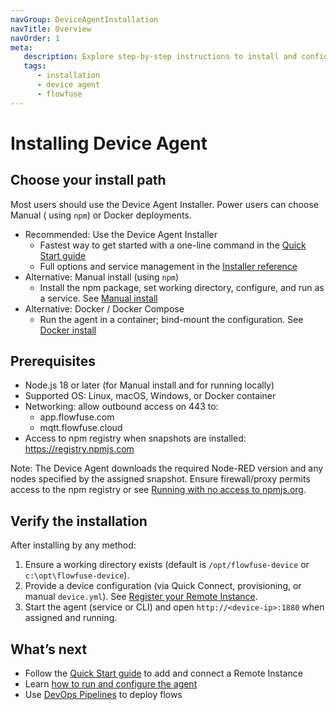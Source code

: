 ```yaml
---
navGroup: DeviceAgentInstallation
navTitle: Overview
navOrder: 1
meta: 
   description: Explore step-by-step instructions to install and configure the FlowFuse Device Agent on various platforms, ensuring seamless connectivity with FlowFuse Cloud and MQTT services.
   tags:
      - installation 
      - device agent
      - flowfuse
---
```


# Installing Device Agent

## Choose your install path

Most users should use the Device Agent Installer. Power users can choose Manual ( using `npm`) or Docker deployments.

- Recommended: Use the Device Agent Installer
  - Fastest way to get started with a one-line command in the [Quick Start guide](../quickstart.md)
  - Full options and service management in the [Installer reference](./device-agent-installer.md)
- Alternative: Manual install (using `npm`)
  - Install the npm package, set working directory, configure, and run as a service. See [Manual install](./manual.md)
- Alternative: Docker / Docker Compose
  - Run the agent in a container; bind-mount the configuration. See [Docker install](./docker.md)

## Prerequisites

- Node.js 18 or later (for Manual install and for running locally)
- Supported OS: Linux, macOS, Windows, or Docker container
- Networking: allow outbound access on 443 to:
  - app.flowfuse.com
  - mqtt.flowfuse.cloud
- Access to npm registry when snapshots are installed: https://registry.npmjs.com

Note: The Device Agent downloads the required Node-RED version and any nodes specified by the assigned snapshot. Ensure firewall/proxy permits access to the npm registry or see [Running with no access to npmjs.org](../running.md#running-with-no-access-to-npmjsorg).

## Verify the installation

After installing by any method:

1. Ensure a working directory exists (default is `/opt/flowfuse-device` or `c:\opt\flowfuse-device`).
2. Provide a device configuration (via Quick Connect, provisioning, or manual `device.yml`). See [Register your Remote Instance](../register.md).
3. Start the agent (service or CLI) and open `http://<device-ip>:1880` when assigned and running.

## What’s next

- Follow the [Quick Start guide](../quickstart.md) to add and connect a Remote Instance
- Learn [how to run and configure the agent](../running.md)
- Use [DevOps Pipelines](/docs/user/devops-pipelines.md) to deploy flows
